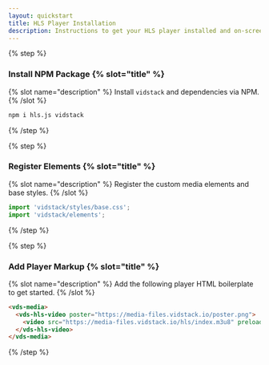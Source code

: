 ```yaml
---
layout: quickstart
title: HLS Player Installation
description: Instructions to get your HLS player installed and on-screen using HTML.
---
```


{% step %}

### Install NPM Package {% slot="title" %}

{% slot name="description" %}
Install `vidstack` and dependencies via NPM.
{% /slot %}

```bash {% copy=true %}
npm i hls.js vidstack
```

{% /step %}

{% step %}

### Register Elements {% slot="title" %}

{% slot name="description" %}
Register the custom media elements and base styles.
{% /slot %}

```js {% copy=true %}
import 'vidstack/styles/base.css';
import 'vidstack/elements';
```

{% /step %}

{% step %}

### Add Player Markup {% slot="title" %}

{% slot name="description" %}
Add the following player HTML boilerplate to get started.
{% /slot %}

```html {% copy=true %}
<vds-media>
  <vds-hls-video poster="https://media-files.vidstack.io/poster.png">
    <video src="https://media-files.vidstack.io/hls/index.m3u8" preload="none"></video>
  </vds-hls-video>
</vds-media>
```

{% /step %}
